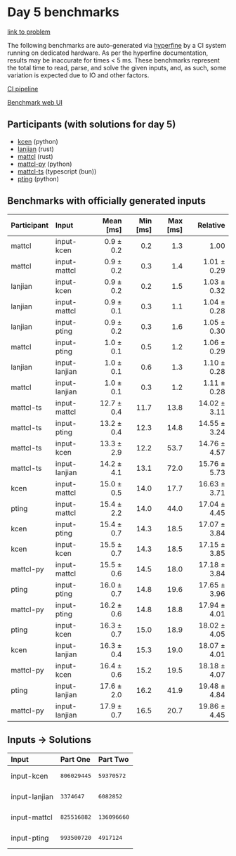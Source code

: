# Day 5 benchmarks

[link to problem](https://adventofcode.com/2023/day/5)

The following benchmarks are auto-generated via
[hyperfine](https://github.com/sharkdp/hyperfine) by a CI system running on
dedicated hardware. As per the hyperfine documentation, results may be
inaccurate for times < 5 ms. These benchmarks represent the total time to read,
parse, and solve the given inputs, and, as such, some variation is expected due
to IO and other factors.

[CI pipeline](http://ci.papercode.net:8080/teams/main/pipelines/aoc2023)

[Benchmark web UI](https://aoc.ancalagon.black)


## Participants (with solutions for day 5)

- [kcen](https://github.com/kcen/aoc2023) (python)
- [lanjian](https://github.com/lanjian/aoc-2023) (rust)
- [mattcl](https://github.com/mattcl/aoc2023) (rust)
- [mattcl-py](https://github.com/mattcl/aoc2023-py) (python)
- [mattcl-ts](https://github.com/mattcl/aoc2023-js) (typescript (bun))
- [pting](https://github.com/pting/aoc2023) (python)


## Benchmarks with officially generated inputs

| Participant | Input | Mean [ms] | Min [ms] | Max [ms] | Relative |
|:---|:---|---:|---:|---:|---:|
| mattcl | input-kcen | 0.9 ± 0.2 | 0.2 | 1.3 | 1.00 |
| mattcl | input-mattcl | 0.9 ± 0.2 | 0.3 | 1.4 | 1.01 ± 0.29 |
| lanjian | input-kcen | 0.9 ± 0.2 | 0.2 | 1.5 | 1.03 ± 0.32 |
| lanjian | input-mattcl | 0.9 ± 0.1 | 0.3 | 1.1 | 1.04 ± 0.28 |
| lanjian | input-pting | 0.9 ± 0.2 | 0.3 | 1.6 | 1.05 ± 0.30 |
| mattcl | input-pting | 1.0 ± 0.1 | 0.5 | 1.2 | 1.06 ± 0.29 |
| lanjian | input-lanjian | 1.0 ± 0.1 | 0.6 | 1.3 | 1.10 ± 0.28 |
| mattcl | input-lanjian | 1.0 ± 0.1 | 0.3 | 1.2 | 1.11 ± 0.28 |
| mattcl-ts | input-mattcl | 12.7 ± 0.4 | 11.7 | 13.8 | 14.02 ± 3.11 |
| mattcl-ts | input-pting | 13.2 ± 0.4 | 12.3 | 14.8 | 14.55 ± 3.24 |
| mattcl-ts | input-kcen | 13.3 ± 2.9 | 12.2 | 53.7 | 14.76 ± 4.57 |
| mattcl-ts | input-lanjian | 14.2 ± 4.1 | 13.1 | 72.0 | 15.76 ± 5.73 |
| kcen | input-mattcl | 15.0 ± 0.5 | 14.0 | 17.7 | 16.63 ± 3.71 |
| pting | input-mattcl | 15.4 ± 2.2 | 14.0 | 44.0 | 17.04 ± 4.45 |
| kcen | input-pting | 15.4 ± 0.7 | 14.3 | 18.5 | 17.07 ± 3.84 |
| kcen | input-kcen | 15.5 ± 0.7 | 14.3 | 18.5 | 17.15 ± 3.85 |
| mattcl-py | input-mattcl | 15.5 ± 0.6 | 14.5 | 18.0 | 17.18 ± 3.84 |
| pting | input-pting | 16.0 ± 0.7 | 14.8 | 19.6 | 17.65 ± 3.96 |
| mattcl-py | input-pting | 16.2 ± 0.6 | 14.8 | 18.8 | 17.94 ± 4.01 |
| pting | input-kcen | 16.3 ± 0.7 | 15.0 | 18.9 | 18.02 ± 4.05 |
| kcen | input-lanjian | 16.3 ± 0.4 | 15.3 | 19.0 | 18.07 ± 4.01 |
| mattcl-py | input-kcen | 16.4 ± 0.6 | 15.2 | 19.5 | 18.18 ± 4.07 |
| pting | input-lanjian | 17.6 ± 2.0 | 16.2 | 41.9 | 19.48 ± 4.84 |
| mattcl-py | input-lanjian | 17.9 ± 0.7 | 16.5 | 20.7 | 19.86 ± 4.45 |


## Inputs -> Solutions

| Input | Part One | Part Two |
|:---|:---|:---|
|input-kcen|<pre>806029445</pre>|<pre>59370572</pre>|
|input-lanjian|<pre>3374647</pre>|<pre>6082852</pre>|
|input-mattcl|<pre>825516882</pre>|<pre>136096660</pre>|
|input-pting|<pre>993500720</pre>|<pre>4917124</pre>|